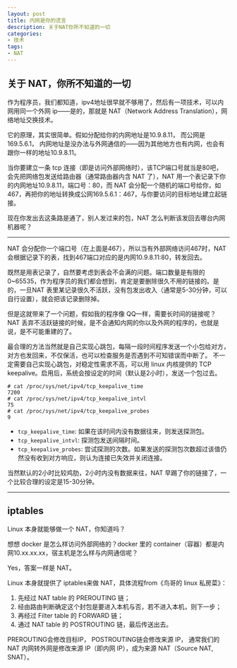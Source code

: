 ```yaml
---
layout: post
title: 内网是你的谎言
description: 关于NAT你所不知道的一切
categories:
- 技术
tags:
- NAT
---
```


## 关于 NAT，你所不知道的一切
作为程序员，我们都知道，ipv4地址很早就不够用了，然后有一项技术，可以内网用同一个外网 ip——是的，那就是 NAT（Network Address Translation），网络地址交换技术。

它的原理，其实很简单。假如分配给你的内网地址是10.9.8.11， 而公网是169.5.6.1， 内网地址是没办法与外网通信的——因为其他地方也有内网，也会有跟你一样的地址10.9.8.11。

当你要建立一条 tcp 连接（即是访问外部网络时），该TCP端口号就当是80吧， 会先把网络包发送给路由器（通常路由器内含 NAT 了），NAT 用一个表记录下你的内网地址10.9.8.11，端口号：80，而 NAT 会分配一个随机的端口号给你，如467，再把你的地址转换成公网169.5.6.1：467，与你要访问的目标地址建立起链接。

现在你发出去这条路是通了，别人发过来的包，NAT 怎么判断该发回去哪台内网机器呢？

---

 NAT 会分配你一个端口号（在上面是467），所以当有外部网络访问467时，NAT 会根据记录下的表，找到467端口对应的是内网10.9.8.11:80，转发回去。

既然是用表记录了，自然要考虑到表会不会满的问题。端口数量是有限的0~65535，作为程序员的我们都会想到，肯定是要删除很久不用的链接的。是的，一旦NAT 表里某记录很久不活跃，没有包发出收入（通常是5-30分钟，可以自行设置），就会把该记录删除掉。

但是这就带来了一个问题，假如我的程序像 QQ一样，需要长时间的链接呢？ NAT 丢弃不活跃链接的时候，是不会通知内网的你以及外网的程序的，也就是说，是不可能重建的了。

最合理的方法当然就是自己实现心跳包，每隔一段时间程序发送一个小包给对方，对方也发回来，不仅保活，也可以检查服务是否遇到不可知错误而中断了。 不一定需要自己实现心跳包，对稳定性需求不高，可以用 linux 内核提供的 TCP keepalive。启用后，系统会按设定的时间（默认是2小时），发送一个包过去。

```
# cat /proc/sys/net/ipv4/tcp_keepalive_time
7200
# cat /proc/sys/net/ipv4/tcp_keepalive_intvl
75
# cat /proc/sys/net/ipv4/tcp_keepalive_probes
9
```

* `tcp_keepalive_time`: 如果在该时间内没有数据往来，则发送探测包。 
* `tcp_keepalive_intvl`: 探测包发送间隔时间。 
* `tcp_keepalive_probes`: 尝试探测的次数。如果发送的探测包次数超过该值仍然没有收到对方响应，则认为连接已失效并关闭连接。


当然默认的2小时比较鸡肋，2小时内没有数据来往，NAT 早踢了你的链接了，一个比较合理的设定是15-30分钟。

---
  

## iptables
Linux 本身就能够做一个 NAT，你知道吗？

想想 docker 是怎么样访问外部网络的？docker 里的 container（容器）都是内网10.xx.xx.xx，宿主机是怎么样与内网通信呢？

Yes，答案一样是 NAT。

Linux 本身就提供了 iptables来做 NAT，具体流程from《鸟哥的 linux 私房菜》：

1. 先经过 NAT table 的 PREROUTING 链；
2. 经由路由判断确定这个封包是要进入本机与否，若不进入本机，则下一步；
3. 再经过 Filter table 的 FORWARD 链；
4. 通过 NAT table 的 POSTROUTING 链，最后传送出去。

PREROUTING会修改目标IP， POSTROUTING链会修改来源 IP， 通常我们的 NAT 内网转外网是修改来源 IP（即内网 IP），成为来源 NAT（Source NAT, SNAT）。
